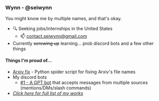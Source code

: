 ### Wynn - @seiwynn

You might know me by multiple names, and that's okay.

- 🔍 Seeking jobs/internships in the United States
  - 📫 contact.seiwynn@gmail.com
- Currently ~~screwing up~~ learning... prob discord bots and a few other things

#### Things I'm proud of...

- [Arxiv fix](https://github.com/seiwynn/arxiv-fix) -  Python spider script for fixing Arxiv's file names
- My discord bots
  - [#1 - A GPT bot](https://github.com/seiwynn/discord-bot-1-gpt) that accepts messages from multiple sources (mentions/DMs/slash commands)
- [*Click here for full list of my works*](my_works.md)

<!--

[#2 - A status bot](https://github.com/seiwynn/discord-bot-2-mystatus) that supports work inquiries (and probably more stuff in the future)

-->

<!--
**seiwynn/seiwynn** is a ✨ _special_ ✨ repository because its `README.md` (this file) appears on your GitHub profile.

Here are some ideas to get you started:

- 🔭 I’m currently working on ...
- 🌱 I’m currently learning ...
- 👯 I’m looking to collaborate on ...
- 🤔 I’m looking for help with ...
- 💬 Ask me about ...
- 📫 How to reach me: ...
- 😄 Pronouns: ...
- ⚡ Fun fact: ...
-->
